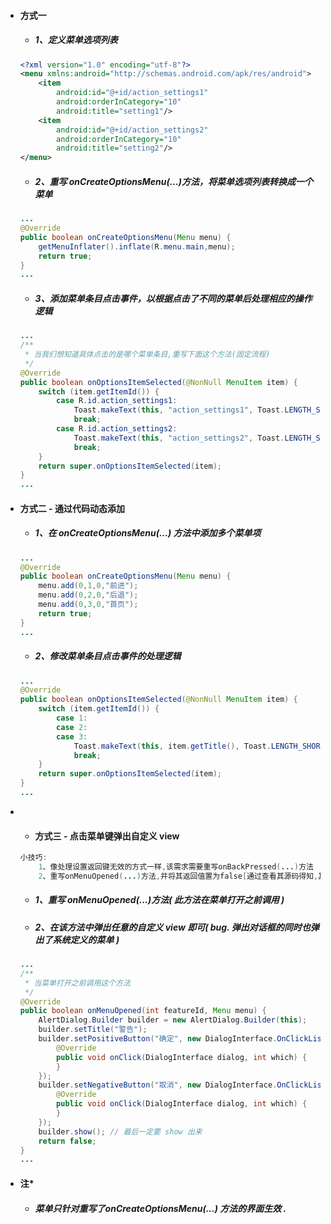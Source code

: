 * #### 方式一

  * ##### 1、定义菜单选项列表

  ```xml
  <?xml version="1.0" encoding="utf-8"?>
  <menu xmlns:android="http://schemas.android.com/apk/res/android">
      <item
          android:id="@+id/action_settings1"
          android:orderInCategory="10"
          android:title="setting1"/>
      <item
          android:id="@+id/action_settings2"
          android:orderInCategory="10"
          android:title="setting2"/>
  </menu>
  ```

  * ##### 2、重写 onCreateOptionsMenu\(...\)方法，将菜单选项列表转换成一个菜单

  ```java
  ...
  @Override
  public boolean onCreateOptionsMenu(Menu menu) {
      getMenuInflater().inflate(R.menu.main,menu);
      return true;
  }
  ...
  ```

  * ##### 3、添加菜单条目点击事件，以根据点击了不同的菜单后处理相应的操作逻辑

  ```java
  ...
  /**
   * 当我们想知道具体点击的是哪个菜单条目,重写下面这个方法(固定流程)
   */
  @Override
  public boolean onOptionsItemSelected(@NonNull MenuItem item) {
      switch (item.getItemId()) {
          case R.id.action_settings1:
              Toast.makeText(this, "action_settings1", Toast.LENGTH_SHORT).show();
              break;
          case R.id.action_settings2:
              Toast.makeText(this, "action_settings2", Toast.LENGTH_SHORT).show();
              break;
      }
      return super.onOptionsItemSelected(item);
  }
  ...
  ```
* #### 方式二 - 通过代码动态添加

  * ##### 1、在 onCreateOptionsMenu\(...\) 方法中添加多个菜单项

  ```java
  ...
  @Override
  public boolean onCreateOptionsMenu(Menu menu) {
      menu.add(0,1,0,"前进");
      menu.add(0,2,0,"后退");
      menu.add(0,3,0,"首页");
      return true;
  }
  ...
  ```

  * ##### 2、修改菜单条目点击事件的处理逻辑

  ```java
  ...
  @Override
  public boolean onOptionsItemSelected(@NonNull MenuItem item) {
      switch (item.getItemId()) {
          case 1:
          case 2:
          case 3:
              Toast.makeText(this, item.getTitle(), Toast.LENGTH_SHORT).show();
              break;
      }
      return super.onOptionsItemSelected(item);
  }
  ...
  ```
* * #### 方式三 - 点击菜单键弹出自定义 view

  ```java
  小技巧:
      1、像处理设置返回键无效的方式一样,该需求需要重写onBackPressed(...)方法
      2、重写onMenuOpened(...)方法,并将其返回值置为false[通过查看其源码得知,其默认返回的true会导致菜单显示为系统默认的样式]
  ```

  * ##### 1、重写 onMenuOpened\(...\)方法\( 此方法在菜单打开之前调用 \)
  * ##### 2、在该方法中弹出任意的自定义 view 即可\( bug. 弹出对话框的同时也弹出了系统定义的菜单 \)

  ```java
  ...
  /**
   * 当菜单打开之前调用这个方法
   */
  @Override
  public boolean onMenuOpened(int featureId, Menu menu) {
      AlertDialog.Builder builder = new AlertDialog.Builder(this);
      builder.setTitle("警告");
      builder.setPositiveButton("确定", new DialogInterface.OnClickListener() {
          @Override
          public void onClick(DialogInterface dialog, int which) {
          }
      });
      builder.setNegativeButton("取消", new DialogInterface.OnClickListener() {
          @Override
          public void onClick(DialogInterface dialog, int which) {
          }
      });
      builder.show(); // 最后一定要 show 出来
      return false;
  }
  ...
  ```
* #### 注\*

  * ##### 菜单只针对重写了onCreateOptionsMenu\(...\) 方法的界面生效 .



